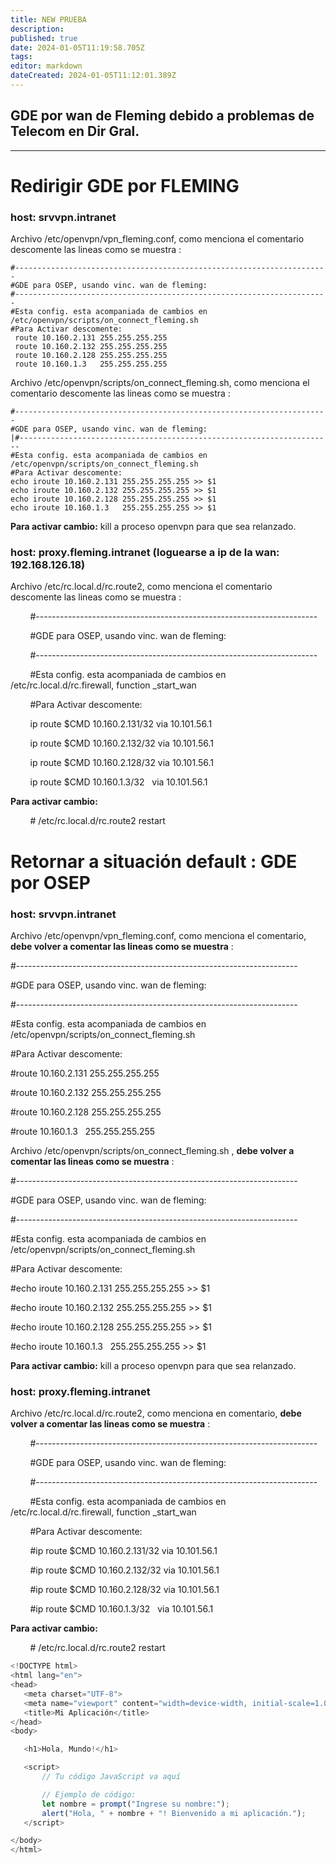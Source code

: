 ```yaml
---
title: NEW PRUEBA
description: 
published: true
date: 2024-01-05T11:19:58.705Z
tags: 
editor: markdown
dateCreated: 2024-01-05T11:12:01.389Z
---
```


## GDE por wan de Fleming debido a problemas de Telecom en Dir Gral.

---

# Redirigir GDE por FLEMING

### host: srvvpn.intranet

Archivo /etc/openvpn/vpn\_fleming.conf, como menciona el comentario descomente las lineas como se muestra :

```plaintext
#----------------------------------------------------------------------
#GDE para OSEP, usando vinc. wan de fleming:
#----------------------------------------------------------------------
#Esta config. esta acompaniada de cambios en /etc/openvpn/scripts/on_connect_fleming.sh
#Para Activar descomente:
 route 10.160.2.131 255.255.255.255
 route 10.160.2.132 255.255.255.255
 route 10.160.2.128 255.255.255.255
 route 10.160.1.3   255.255.255.255
```

Archivo /etc/openvpn/scripts/on\_connect\_fleming.sh, como menciona el comentario descomente las lineas como se muestra :

```plaintext
#----------------------------------------------------------------------
#GDE para OSEP, usando vinc. wan de fleming:
|#----------------------------------------------------------------------
#Esta config. esta acompaniada de cambios en /etc/openvpn/scripts/on_connect_fleming.sh
#Para Activar descomente:
echo iroute 10.160.2.131 255.255.255.255 >> $1
echo iroute 10.160.2.132 255.255.255.255 >> $1
echo iroute 10.160.2.128 255.255.255.255 >> $1
echo iroute 10.160.1.3   255.255.255.255 >> $1
```

**Para activar cambio:** kill a proceso openvpn para que sea relanzado.

### host: proxy.fleming.intranet (loguearse a ip de la wan: 192.168.126.18)

Archivo /etc/rc.local.d/rc.route2, como menciona el comentario descomente las lineas como se muestra :

        #----------------------------------------------------------------------

        #GDE para OSEP, usando vinc. wan de fleming:

        #----------------------------------------------------------------------

        #Esta config. esta acompaniada de cambios en /etc/rc.local.d/rc.firewall, function \_start\_wan

        #Para Activar descomente:

        ip route $CMD 10.160.2.131/32 via 10.101.56.1

        ip route $CMD 10.160.2.132/32 via 10.101.56.1

        ip route $CMD 10.160.2.128/32 via 10.101.56.1

        ip route $CMD 10.160.1.3/32   via 10.101.56.1

**Para activar cambio:**

        # /etc/rc.local.d/rc.route2 restart

# Retornar a situación default : GDE por OSEP

### host: srvvpn.intranet

Archivo /etc/openvpn/vpn\_fleming.conf, como menciona el comentario, **debe volver a comentar las lineas como se muestra** : 

#----------------------------------------------------------------------

#GDE para OSEP, usando vinc. wan de fleming:

#----------------------------------------------------------------------

#Esta config. esta acompaniada de cambios en /etc/openvpn/scripts/on\_connect\_fleming.sh

#Para Activar descomente:

#route 10.160.2.131 255.255.255.255

#route 10.160.2.132 255.255.255.255

#route 10.160.2.128 255.255.255.255

#route 10.160.1.3   255.255.255.255

Archivo /etc/openvpn/scripts/on\_connect\_fleming.sh , **debe volver a comentar las lineas como se muestra** :

#----------------------------------------------------------------------

#GDE para OSEP, usando vinc. wan de fleming:

#----------------------------------------------------------------------

#Esta config. esta acompaniada de cambios en /etc/openvpn/scripts/on\_connect\_fleming.sh

#Para Activar descomente:

#echo iroute 10.160.2.131 255.255.255.255 >> $1

#echo iroute 10.160.2.132 255.255.255.255 >> $1

#echo iroute 10.160.2.128 255.255.255.255 >> $1

#echo iroute 10.160.1.3   255.255.255.255 >> $1

**Para activar cambio:** kill a proceso openvpn para que sea relanzado.

### host: proxy.fleming.intranet

Archivo /etc/rc.local.d/rc.route2, como menciona en comentario, **debe volver a comentar las lineas como se muestra** :

        #----------------------------------------------------------------------

        #GDE para OSEP, usando vinc. wan de fleming:

        #----------------------------------------------------------------------

        #Esta config. esta acompaniada de cambios en /etc/rc.local.d/rc.firewall, function \_start\_wan

        #Para Activar descomente:

        #ip route $CMD 10.160.2.131/32 via 10.101.56.1

        #ip route $CMD 10.160.2.132/32 via 10.101.56.1

        #ip route $CMD 10.160.2.128/32 via 10.101.56.1

        #ip route $CMD 10.160.1.3/32   via 10.101.56.1

**Para activar cambio:**

        # /etc/rc.local.d/rc.route2 restart 

```javascript
<!DOCTYPE html>
<html lang="en">
<head>
   <meta charset="UTF-8">
   <meta name="viewport" content="width=device-width, initial-scale=1.0">
   <title>Mi Aplicación</title>
</head>
<body>

   <h1>Hola, Mundo!</h1>

   <script>
       // Tu código JavaScript va aquí

       // Ejemplo de código:
       let nombre = prompt("Ingrese su nombre:");
       alert("Hola, " + nombre + "! Bienvenido a mi aplicación.");
   </script>

</body>
</html>
```